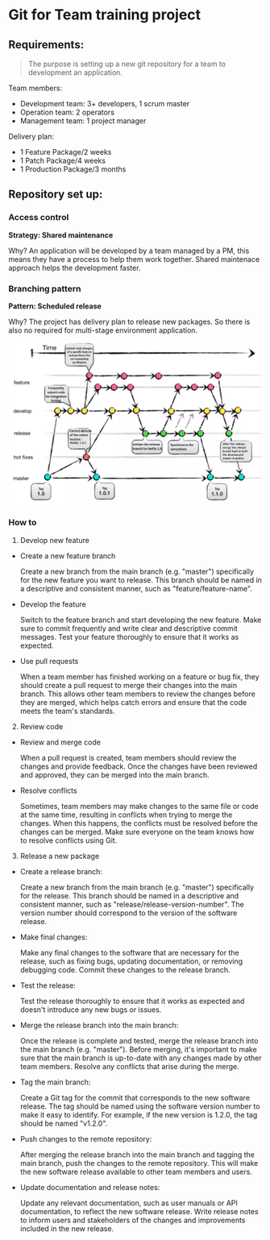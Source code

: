 # Git for Team training project

## Requirements:

> The purpose is setting up a new git repository for a team to development an application.

Team members:

- Development team: 3+ developers, 1 scrum master
- Operation team: 2 operators
- Management team: 1 project manager

Delivery plan:

- 1 Feature Package/2 weeks
- 1 Patch Package/4 weeks
- 1 Production Package/3 months

## Repository set up:

### Access control

**Strategy: Shared maintenance** 

Why? An application will be developed by a team managed by a PM, this means they have a process to help them work together. Shared maintenace approach helps the development faster.

### Branching pattern

**Pattern: Scheduled release**

Why? The project has delivery plan to release new packages. So there is also no required for multi-stage environment application.

<img src="imgs\branching-pattern.png">

### How to

1. Develop new feature

- Create a new feature branch

    Create a new branch from the main branch (e.g. "master") specifically for the new feature you want to release. This branch should be named in a descriptive and consistent manner, such as "feature/feature-name".

- Develop the feature 
    
    Switch to the feature branch and start developing the new feature. Make sure to commit frequently and write clear and descriptive commit messages. Test your feature thoroughly to ensure that it works as expected.

- Use pull requests

    When a team member has finished working on a feature or bug fix, they should create a pull request to merge their changes into the main branch. This allows other team members to review the changes before they are merged, which helps catch errors and ensure that the code meets the team's standards.

2. Review code

- Review and merge code
    
    When a pull request is created, team members should review the changes and provide feedback. Once the changes have been reviewed and approved, they can be merged into the main branch.

- Resolve conflicts

    Sometimes, team members may make changes to the same file or code at the same time, resulting in conflicts when trying to merge the changes. When this happens, the conflicts must be resolved before the changes can be merged. Make sure everyone on the team knows how to resolve conflicts using Git.

3. Release a new package

- Create a release branch:

    Create a new branch from the main branch (e.g. "master") specifically for the release. This branch should be named in a descriptive and consistent manner, such as "release/release-version-number". The version number should correspond to the version of the software release.

- Make final changes:
    
    Make any final changes to the software that are necessary for the release, such as fixing bugs, updating documentation, or removing debugging code. Commit these changes to the release branch.

- Test the release:
    
    Test the release thoroughly to ensure that it works as expected and doesn't introduce any new bugs or issues.

- Merge the release branch into the main branch:
    
    Once the release is complete and tested, merge the release branch into the main branch (e.g. "master"). Before merging, it's important to make sure that the main branch is up-to-date with any changes made by other team members. Resolve any conflicts that arise during the merge.

- Tag the main branch:

    Create a Git tag for the commit that corresponds to the new software release. The tag should be named using the software version number to make it easy to identify. For example, if the new version is 1.2.0, the tag should be named "v1.2.0".

- Push changes to the remote repository:

    After merging the release branch into the main branch and tagging the main branch, push the changes to the remote repository. This will make the new software release available to other team members and users.

- Update documentation and release notes:

    Update any relevant documentation, such as user manuals or API documentation, to reflect the new software release. Write release notes to inform users and stakeholders of the changes and improvements included in the new release.

